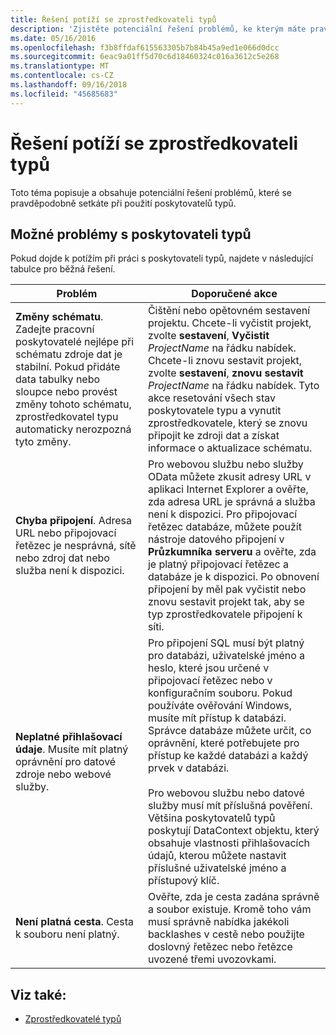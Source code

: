 ```yaml
---
title: Řešení potíží se zprostředkovateli typů
description: 'Zjistěte potenciální řešení problémů, ke kterým máte pravděpodobně dojde při použití poskytovatelů typů v jazyce F #.'
ms.date: 05/16/2016
ms.openlocfilehash: f3b8ffdaf615563305b7b84b45a9ed1e066d0dcc
ms.sourcegitcommit: 6eac9a01ff5d70c6d18460324c016a3612c5e268
ms.translationtype: MT
ms.contentlocale: cs-CZ
ms.lasthandoff: 09/16/2018
ms.locfileid: "45685683"
---
```

# <a name="troubleshooting-type-providers"></a>Řešení potíží se zprostředkovateli typů

Toto téma popisuje a obsahuje potenciální řešení problémů, které se pravděpodobně setkáte při použití poskytovatelů typů.

## <a name="possible-problems-with-type-providers"></a>Možné problémy s poskytovateli typů

Pokud dojde k potížím při práci s poskytovateli typů, najdete v následující tabulce pro běžná řešení.

|Problém|Doporučené akce|
|-------|-----------------|
|**Změny schématu**. Zadejte pracovní poskytovatelé nejlépe při schématu zdroje dat je stabilní. Pokud přidáte data tabulky nebo sloupce nebo provést změny tohoto schématu, zprostředkovatel typu automaticky nerozpozná tyto změny.|Čištění nebo opětovném sestavení projektu. Chcete-li vyčistit projekt, zvolte **sestavení**, **Vyčistit** *ProjectName* na řádku nabídek. Chcete-li znovu sestavit projekt, zvolte **sestavení**, **znovu sestavit** *ProjectName* na řádku nabídek. Tyto akce resetování všech stav poskytovatele typu a vynutit zprostředkovatele, který se znovu připojit ke zdroji dat a získat informace o aktualizace schématu.|
|**Chyba připojení**. Adresa URL nebo připojovací řetězec je nesprávná, sítě nebo zdroj dat nebo služba není k dispozici.|Pro webovou službu nebo služby OData můžete zkusit adresy URL v aplikaci Internet Explorer a ověřte, zda adresa URL je správná a služba není k dispozici. Pro připojovací řetězec databáze, můžete použít nástroje datového připojení v **Průzkumníka serveru** a ověřte, zda je platný připojovací řetězec a databáze je k dispozici. Po obnovení připojení by měl pak vyčistit nebo znovu sestavit projekt tak, aby se typ zprostředkovatele připojení k síti.|
|**Neplatné přihlašovací údaje**. Musíte mít platný oprávnění pro datové zdroje nebo webové služby.|Pro připojení SQL musí být platný pro databázi, uživatelské jméno a heslo, které jsou určené v připojovací řetězec nebo v konfiguračním souboru. Pokud používáte ověřování Windows, musíte mít přístup k databázi. Správce databáze můžete určit, co oprávnění, které potřebujete pro přístup ke každé databázi a každý prvek v databázi.<br /><br />Pro webovou službu nebo datové služby musí mít příslušná pověření. Většina poskytovatelů typů poskytují DataContext objektu, který obsahuje vlastnosti přihlašovacích údajů, kterou můžete nastavit příslušné uživatelské jméno a přístupový klíč.|
|**Není platná cesta**. Cesta k souboru není platný.|Ověřte, zda je cesta zadána správně a soubor existuje. Kromě toho vám musí správně nabídka jakékoli backlashes v cestě nebo použijte doslovný řetězec nebo řetězce uvozené třemi uvozovkami.|

## <a name="see-also"></a>Viz také:

- [Zprostředkovatelé typů](index.md)

